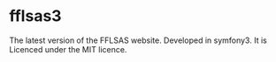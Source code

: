 fflsas3
=========

The latest version of the FFLSAS website. Developed in symfony3. 
It is Licenced under the MIT licence.

